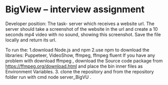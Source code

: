 # BigView – interview assignment 
Developer position:
The task- server which receives a website url. The server should take a screenshot of the website in the url and create a 10 seconds mp4 video with no sound, showing this screenshot. Save the file locally and return its url.

To run the:
1.download Node.js and npm 
2.use npm to download the libraries:
Puppeteer, VideoShow, ffmpeg, ffmpeg fluent 
If you have any problem with download ffmpeg , download the Source code package from https://ffmpeg.org/download.html and place the bin inner files as Environment Variables. 
3. clone the repository and from the repository folder run with cmd node server_BigVU . 

